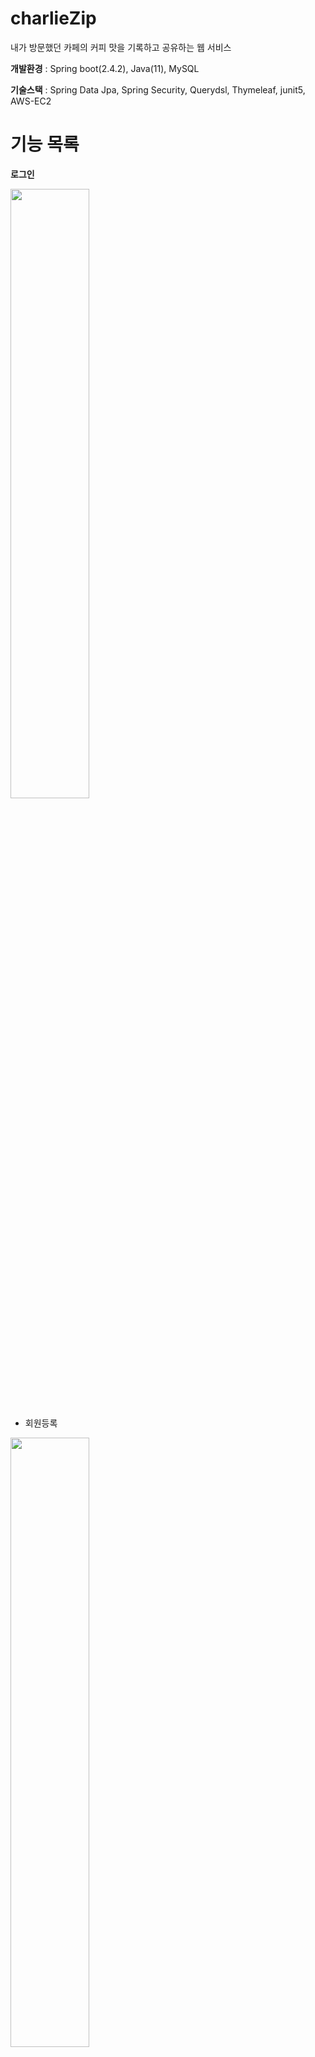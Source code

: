 # charlieZip
내가 방문했던 카페의 커피 맛을 기록하고 공유하는 웹 서비스

**개발환경** : Spring boot(2.4.2), Java(11), MySQL

**기술스택** : Spring Data Jpa, Spring Security, Querydsl, Thymeleaf, junit5, AWS-EC2

# 기능 목록
**로그인**

<img src="https://user-images.githubusercontent.com/14924689/112106832-7e766680-8bf1-11eb-8988-531d3490a33a.png" width=50%></img>
* 회원등록

<img src="https://user-images.githubusercontent.com/14924689/112106736-6868a600-8bf1-11eb-84cc-d4f0c95c91fa.png" width=50%></img>
* Spring Security를 이용한 로그인, 로그아웃을 구현하였다.

  암호화는 Bcrypty를 사용했다.


**커피게시판**

<img src="https://user-images.githubusercontent.com/14924689/112106843-81715700-8bf1-11eb-96ea-58d4e3de61ba.png" width=75%></img>
* 게시물 등록
* 게시물 수정
* 게시물 조회
* 게시물 삭제
* 게시물 목록 페이징 

  페이징은 한페이지에 8개 게시물, 5페이지씩 보이는 전략을 사용했다. Spring Data Jpa의 페이징 기능을 이용하여 구현.

<img src="https://user-images.githubusercontent.com/14924689/112106850-82a28400-8bf1-11eb-8bcf-9fe799455fcc.png" width=75%></img>
* 게시물 검색

  Querydsl을 사용해 동적쿼리를 만들고 검색기능을 구현했다.

**패키지 구조**
* study.charlieZip
  * config
  * controller
  * service
  * repository
  * entity

